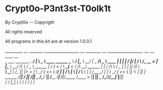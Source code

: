 # Crypt0o-P3nt3st-T0olk1t
By Crypt0o -- Copyrigth


All rights reserved

All programs in this kit are at version 1.0.0.1


_________                        __   _______                  __________________         __ ________           __          __________________         .__   __    ____  __   
\_   ___ \_______ ___.__._______/  |_ \   _  \   ____          \______   \_____  \  _____/  |\_____  \  _______/  |_        \__    ___/\   _  \   ____ |  | |  | _/_   |/  |_ 
/    \  \/\_  __ <   |  |\____ \   __\/  /_\  \ /  _ \   ______ |     ___/ _(__  < /    \   __\_(__  < /  ___/\   __\  ______ |    |   /  /_\  \ /  _ \|  | |  |/ /|   \   __\
\     \____|  | \/\___  ||  |_> >  |  \  \_/   (  <_> ) /_____/ |    |    /       \   |  \  | /       \\___ \  |  |   /_____/ |    |   \  \_/   (  <_> )  |_|    < |   ||  |  
 \______  /|__|   / ____||   __/|__|   \_____  /\____/          |____|   /______  /___|  /__|/______  /____  > |__|           |____|    \_____  /\____/|____/__|_ \|___||__|  
        \/        \/     |__|                \/                                 \/     \/           \/     \/                                 \/                 \/           

